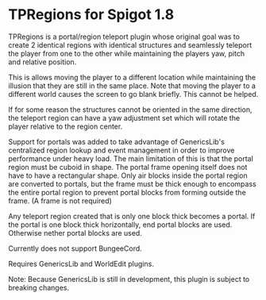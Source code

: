 TPRegions for Spigot 1.8
==================

TPRegions is a portal/region teleport plugin whose original goal was to create 2 identical regions with identical structures and seamlessly teleport the player from one to the other while maintaining the players yaw, pitch and relative position.

This is allows moving the player to a different location while maintaining the illusion that they are still in the same place. Note that moving the player to a different world causes the screen to go blank briefly. This cannot be helped.

If for some reason the structures cannot be oriented in the same direction, the teleport region can have a yaw adjustment set which will rotate the player relative to the region center.

Support for portals was added to take advantage of GenericsLib's centralized region lookup and event management in order to improve performance under heavy load. The main limitation of this is that the portal region must be cuboid in shape. The portal frame opening itself does not have to have a rectangular shape. Only air blocks inside the portal region are converted to portals, but the frame must be thick enough to encompass the entire portal region to prevent portal blocks from forming outside the frame. (A frame is not required)

Any teleport region created that is only one block thick becomes a portal. If the portal is one block thick horizontally, end portal blocks are used. Otherwise nether portal blocks are used.

Currently does not support BungeeCord.

Requires GenericsLib and WorldEdit plugins.

Note: Because GenericsLib is still in development, this plugin is subject to breaking changes.





